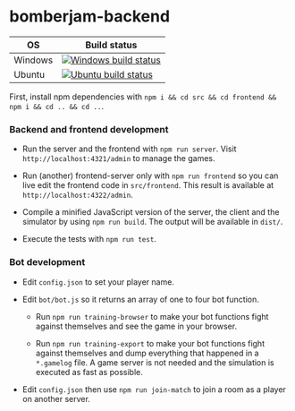 # bomberjam-backend

| OS      | Build status                                                                                                                                                            |
| ------- | ----------------------------------------------------------------------------------------------------------------------------------------------------------------------- |
| Windows | [![Windows build status](https://img.shields.io/appveyor/ci/asimmon/bomberjam-backend/master?logo=appveyor)](https://ci.appveyor.com/project/asimmon/bomberjam-backend) |
| Ubuntu  | [![Ubuntu build status](https://img.shields.io/travis/asimmon/bomberjam-backend/master?logo=travis)](https://travis-ci.com/asimmon/bomberjam-backend)                   |

First, install npm dependencies with `npm i && cd src && cd frontend && npm i && cd .. && cd ..`.

### Backend and frontend development

- Run the server and the frontend with `npm run server`. Visit `http://localhost:4321/admin` to manage the games.

- Run (another) frontend-server only with `npm run frontend` so you can live edit the frontend code in `src/frontend`. This result is available at `http://localhost:4322/admin`.

- Compile a minified JavaScript version of the server, the client and the simulator by using `npm run build`. The output will be available in `dist/`.

- Execute the tests with `npm run test`.

### Bot development

- Edit `config.json` to set your player name.

- Edit `bot/bot.js` so it returns an array of one to four bot function.

  - Run `npm run training-browser` to make your bot functions fight against themselves and see the game in your browser.

  - Run `npm run training-export` to make your bot functions fight against themselves and dump everything that happened in a `*.gamelog` file. A game server is not needed and the simulation is executed as fast as possible.

- Edit `config.json` then use `npm run join-match` to join a room as a player on another server.
